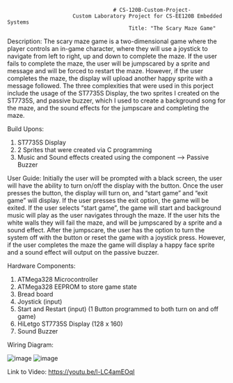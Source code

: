 			                          # CS-120B-Custom-Project-
           				 Custom Laboratory Project for CS-EE120B Embedded Systems 
                     			           Title: "The Scary Maze Game" 

Description: 
  The scary maze game is a two-dimensional game where the player controls an in-game character, where they will use a joystick to navigate from left to right, up and down to complete the maze. If the user fails to complete the maze, the user will be jumpscared by a sprite and message and will be forced to restart the maze. However, if the user completes the maze, the display will upload another happy sprite with a message followed.
	The three complexities that were used in this porject include the usage of the ST7735S Display, the two sprites I created on the ST7735S, and passive buzzer, which I used to create a background song for the maze, and the sound effects for the jumpscare and completing the maze.

Build Upons: 
  1. ST7735S Display
  2. 2 Sprites that were created via C programming
  3. Music and Sound effects created using the component --> Passive Buzzer

User Guide: 
  Initially the user will be prompted with a black screen, the user will have the ability to turn on/off the display with the button. Once the user presses the button, the display will turn on, and “start game” and “exit game” will display. If the user presses the exit option, the game will be exited. If the user selects “start game”, the game will start and background music will play as the user navigates through the maze. If the user hits the white walls they will fail the maze, and will be jumpscared by a sprite and a sound effect. After the jumpscare, the user has the option to turn the system off with the button or reset the game with a joystick press. However, if the user completes the maze the game will display a happy face sprite and a sound effect will output on the passive buzzer. 

Hardware Components: 
1. ATMega328 Microcontroller
2. ATMega328 EEPROM to store game state
3. Bread board
4. Joystick (input)
5. Start and Restart (input) (1 Button programmed to both turn on and off game) 
6. HiLetgo ST7735S Display (128 x 160)
7. Sound Buzzer

Wiring Diagram: 

![image](https://github.com/user-attachments/assets/3d8f43d9-37f7-4808-943b-3491eba02bbc)
![image](https://github.com/user-attachments/assets/c61f3752-e425-4892-a899-5959e329fccd)


Link to Video: 
https://youtu.be/l-LC4amEOqI




